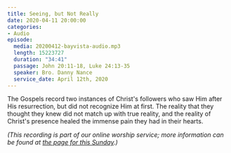 ```yaml
---
title: Seeing, but Not Really
date: 2020-04-11 20:00:00
categories:
- Audio
episode:
  media: 20200412-bayvista-audio.mp3
  length: 15223727
  duration: "34:41"
  passage: John 20:11-18, Luke 24:13-35
  speaker: Bro. Danny Nance
  service_date: April 12th, 2020
---
```

The Gospels record two instances of Christ's followers who saw Him after His resurrection, but did not recognize Him at first. The reality that they thought they knew did not match up with true reality, and the reality of Christ's presence healed the immense pain they had in their hearts.

_(This recording is part of our online worship service; more information can be found at [the page for this Sunday](https://www.bayvista.org/covid-19/april-12-2020/).)_